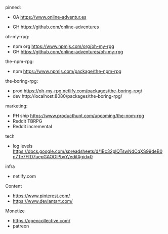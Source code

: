 

pinned:
- OA https://www.online-adventur.es
* GH https://github.com/online-adventures


oh-my-rpg:
- npm org https://www.npmjs.com/org/oh-my-rpg
- GH https://github.com/online-adventures/oh-my-rpg


the-npm-rpg:
- npm https://www.npmjs.com/package/the-npm-rpg


the-boring-rpg:
- prod https://oh-my-rpg.netlify.com/packages/the-boring-rpg/
- dev http://localhost:8080/packages/the-boring-rpg/


marketing:
- PH ship https://www.producthunt.com/upcoming/the-npm-rpg
- Reddit TBRPG
- Reddit incremental


tech
- log levels https://docs.google.com/spreadsheets/d/1Bc32plQTswNdCqXS99deB0n7Te7FfD7uepGAOOlPbvY/edit#gid=0


infra
- netlify.com


Content
- https://www.pinterest.com/
- https://www.deviantart.com/

Monetize
- https://opencollective.com/
- patreon
